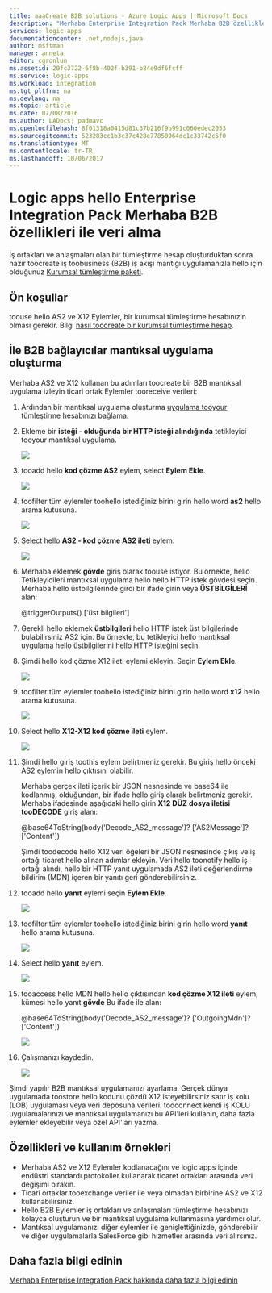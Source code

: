 ```yaml
---
title: aaaCreate B2B solutions - Azure Logic Apps | Microsoft Docs
description: "Merhaba Enterprise Integration Pack Merhaba B2B özelliklerini kullanarak logic apps içinde veri alma"
services: logic-apps
documentationcenter: .net,nodejs,java
author: msftman
manager: anneta
editor: cgronlun
ms.assetid: 20fc3722-6f8b-402f-b391-b84e9df6fcff
ms.service: logic-apps
ms.workload: integration
ms.tgt_pltfrm: na
ms.devlang: na
ms.topic: article
ms.date: 07/08/2016
ms.author: LADocs; padmavc
ms.openlocfilehash: 8f01318a0415d81c37b216f9b991c060edec2053
ms.sourcegitcommit: 523283cc1b3c37c428e77850964dc1c33742c5f0
ms.translationtype: MT
ms.contentlocale: tr-TR
ms.lasthandoff: 10/06/2017
---
```

# <a name="receive-data-in-logic-apps-with-hello-b2b-features-in-hello-enterprise-integration-pack"></a>Logic apps hello Enterprise Integration Pack Merhaba B2B özellikleri ile veri alma

İş ortakları ve anlaşmaları olan bir tümleştirme hesap oluşturduktan sonra hazır toocreate iş toobusiness (B2B) iş akışı mantığı uygulamanızla hello için olduğunuz [Kurumsal tümleştirme paketi](logic-apps-enterprise-integration-overview.md).

## <a name="prerequisites"></a>Ön koşullar

toouse hello AS2 ve X12 Eylemler, bir kurumsal tümleştirme hesabınızın olması gerekir. Bilgi [nasıl toocreate bir kurumsal tümleştirme hesap](../logic-apps/logic-apps-enterprise-integration-accounts.md).

## <a name="create-a-logic-app-with-b2b-connectors"></a>İle B2B bağlayıcılar mantıksal uygulama oluşturma

Merhaba AS2 ve X12 kullanan bu adımları toocreate bir B2B mantıksal uygulama izleyin ticari ortak Eylemler tooreceive verileri:

1. Ardından bir mantıksal uygulama oluşturma [uygulama tooyour tümleştirme hesabınızı bağlama](../logic-apps/logic-apps-enterprise-integration-accounts.md).

2. Ekleme bir **isteği - olduğunda bir HTTP isteği alındığında** tetikleyici tooyour mantıksal uygulama.

    ![](./media/logic-apps-enterprise-integration-b2b/flatfile-1.png)

3. tooadd hello **kod çözme AS2** eylem, select **Eylem Ekle**.

    ![](./media/logic-apps-enterprise-integration-b2b/transform-2.png)

4. toofilter tüm eylemler toohello istediğiniz birini girin hello word **as2** hello arama kutusuna.

    ![](./media/logic-apps-enterprise-integration-b2b/b2b-5.png)

5. Select hello **AS2 - kod çözme AS2 ileti** eylem.

    ![](./media/logic-apps-enterprise-integration-b2b/b2b-6.png)

6. Merhaba eklemek **gövde** giriş olarak toouse istiyor. Bu örnekte, hello Tetikleyicileri mantıksal uygulama hello hello HTTP istek gövdesi seçin. Merhaba hello üstbilgilerinde girdi bir ifade girin veya **ÜSTBİLGİLERİ** alan:

    @triggerOutputs() ['üst bilgileri']

7. Gerekli hello eklemek **üstbilgileri** hello HTTP istek üst bilgilerinde bulabilirsiniz AS2 için. Bu örnekte, bu tetikleyici hello mantıksal uygulama hello üstbilgilerini hello HTTP isteğini seçin.

8. Şimdi hello kod çözme X12 ileti eylemi ekleyin. Seçin **Eylem Ekle**.

    ![](./media/logic-apps-enterprise-integration-b2b/b2b-9.png)

9. toofilter tüm eylemler toohello istediğiniz birini girin hello word **x12** hello arama kutusuna.

    ![](./media/logic-apps-enterprise-integration-b2b/b2b-10.png)

10. Select hello **X12-X12 kod çözme ileti** eylem.

    ![](./media/logic-apps-enterprise-integration-b2b/b2b-as2message.png)

11. Şimdi hello giriş toothis eylem belirtmeniz gerekir. Bu giriş hello önceki AS2 eylemin hello çıktısını olabilir.

    Merhaba gerçek ileti içerik bir JSON nesnesinde ve base64 ile kodlanmış, olduğundan, bir ifade hello giriş olarak belirtmeniz gerekir. 
    Merhaba ifadesinde aşağıdaki hello girin **X12 DÜZ dosya iletisi tooDECODE** giriş alanı:
    
    @base64ToString(body('Decode_AS2_message')? ['AS2Message']? ['Content'])

    Şimdi toodecode hello X12 veri öğeleri bir JSON nesnesinde çıkış ve iş ortağı ticaret hello alınan adımlar ekleyin. 
    Veri hello toonotify hello iş ortağı alındı, hello bir HTTP yanıt uygulamada AS2 ileti değerlendirme bildirim (MDN) içeren bir yanıtı geri gönderebilirsiniz.

12. tooadd hello **yanıt** eylemi seçin **Eylem Ekle**.

    ![](./media/logic-apps-enterprise-integration-b2b/b2b-14.png)

13. toofilter tüm eylemler toohello istediğiniz birini girin hello word **yanıt** hello arama kutusuna.

    ![](./media/logic-apps-enterprise-integration-b2b/b2b-15.png)

14. Select hello **yanıt** eylem.

    ![](./media/logic-apps-enterprise-integration-b2b/b2b-16.png)

15. tooaccess hello MDN hello hello çıktısından **kod çözme X12 ileti** eylem, kümesi hello yanıt **gövde** Bu ifade ile alan:

    @base64ToString(body('Decode_AS2_message')? ['OutgoingMdn']? ['Content'])

    ![](./media/logic-apps-enterprise-integration-b2b/b2b-17.png)  

16. Çalışmanızı kaydedin.

    ![](./media/logic-apps-enterprise-integration-b2b/transform-5.png)  

Şimdi yapılır B2B mantıksal uygulamanızı ayarlama. Gerçek dünya uygulamada toostore hello kodunu çözdü X12 isteyebilirsiniz satır iş kolu (LOB) uygulaması veya veri deposuna verileri. tooconnect kendi iş KOLU uygulamalarınızı ve mantıksal uygulamanızı bu API'leri kullanın, daha fazla eylemler ekleyebilir veya özel API'ları yazma.

## <a name="features-and-use-cases"></a>Özellikleri ve kullanım örnekleri

* Merhaba AS2 ve X12 Eylemler kodlanacağını ve logic apps içinde endüstri standardı protokoller kullanarak ticaret ortakları arasında veri değişimi bırakın.
* Ticari ortaklar tooexchange veriler ile veya olmadan birbirine AS2 ve X12 kullanabilirsiniz.
* Hello B2B Eylemler iş ortakları ve anlaşmaları tümleştirme hesabınızı kolayca oluşturun ve bir mantıksal uygulama kullanmasına yardımcı olur.
* Mantıksal uygulamanızı diğer eylemler ile genişlettiğinizde, gönderebilir ve diğer uygulamalarla SalesForce gibi hizmetler arasında veri alırsınız.

## <a name="learn-more"></a>Daha fazla bilgi edinin
[Merhaba Enterprise Integration Pack hakkında daha fazla bilgi edinin](logic-apps-enterprise-integration-overview.md)
